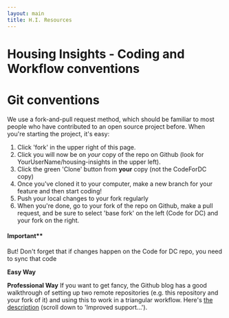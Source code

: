 ```yaml
---
layout: main
title: H.I. Resources
---
```

# Housing Insights - Coding and Workflow conventions

# Git conventions
We use a fork-and-pull request method, which should be familiar to most people who have contributed to an open source project before. When you're starting the project, it's easy:

1. Click 'fork' in the upper right of this page.
1. Click you will now be on *your* copy of the repo on Github (look for YourUserName/housing-insights in the upper left).
1. Click the green 'Clone' button from **your** copy (not the CodeForDC copy)
1. Once you've cloned it to your computer, make a new branch for your feature and then start coding!
1. Push your local changes to your fork regularly
1. When you're done, go to your fork of the repo on Github, make a pull request, and be sure to select 'base fork' on the left (Code for DC) and your fork on the right.

#### Important** <br/>
But! Don't forget that if changes happen on the Code for DC repo, you need to sync that code

**Easy Way**


**Professional Way**
If you want to get fancy, the Github blog has a good walkthrough of setting up two remote repositories (e.g. this repository and your fork of it) and using this to work in a triangular workflow. Here's [the description](https://github.com/blog/2042-git-2-5-including-multiple-worktrees-and-triangular-workflows#improved-support-for-triangular-workflows) (scroll down to 'Improved support...').
